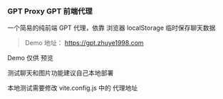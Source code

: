 ### GPT Proxy GPT 前端代理

一个简易的纯前端 GPT 代理，依靠 浏览器 localStorage 临时保存聊天数据

> Demo 地址： https://gpt.zhuye1998.com

Demo 仅供 预览

测试聊天和图片功能建议自己本地部署

本地测试需要修改 vite.config.js 中的 代理地址



